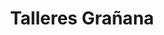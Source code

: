 ---
title: "Talleres Grañana"
url: /castello-de-la-plana/talleres-granana/
shop: reparación de automóviles
---